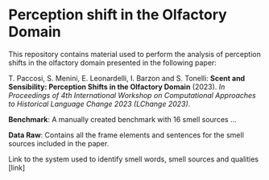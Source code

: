 # Perception shift in the Olfactory Domain

This repository contains material used to perform the analysis of perception shifts in the olfactory domain presented in the following paper:

T. Paccosi, S. Menini, E. Leonardelli, I. Barzon and S. Tonelli: **Scent and Sensibility: Perception Shifts in the Olfactory Domain** (2023). *In Proceedings of 4th International Workshop on Computational Approaches to Historical Language Change 2023 (LChange 2023)*. 

**Benchmark**: A manually created benchmark with 16 smell sources ... 

**Data Raw**: Contains all the frame elements and sentences for the smell sources included in the paper.

Link to the system used to identify smell words, smell sources and qualities [link]
